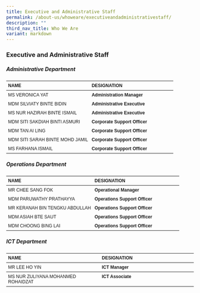 ```yaml
---
title: Executive and Administrative Staff
permalink: /about-us/whoweare/executiveandadministrativestaff/
description: ""
third_nav_title: Who We Are
variant: markdown
---
```

### **Executive and Administrative Staff**

<style>
  .staff-table {
    font-family: Arial, Helvetica, sans-serif;
    font-size: 12px;
    width: 100%;
    border-collapse: collapse;
  }
  .staff-table th, .staff-table td {
    text-align: left;
    padding: 5px;
    vertical-align: top;
  }
  .staff-table th {
    font-weight: bold;
  }
  .staff-table td:first-child {
    width: 50%;
  }
  .staff-table td:nth-child(2) {
    width: 50%;
  }
</style>

##### 		**Administrative Department**
<table class="staff-table">
	<thead>
  <tr>
    <th>NAME</th>
    <th>DESIGNATION</th>
  </tr>
	</thead>
  <tbody><tr>
    <td>MS VERONICA YAT</td>
    <td><strong>Administration Manager</strong></td>
  </tr>
  <tr>
    <td>MDM SILVIATY BINTE BIDIN</td>
    <td><strong>Administrative Executive</strong></td>
  </tr>
  <tr>
    <td>MS NUR HAZIRAH BINTE ISMAIL</td>
    <td><strong>Administrative Executive</strong></td>
  </tr>
  <tr>
    <td>MDM SITI SAKDIAH BINTI ASMURI</td>
    <td><strong>Corporate Support Officer</strong></td>
  </tr>
  <tr>
    <td>MDM TAN AI LING</td>
    <td><strong>Corporate Support Officer</strong></td>
  </tr>
  <tr>
    <td>MDM SITI SARAH BINTE MOHD JAMIL</td>
    <td><strong>Corporate Support Officer</strong></td>
  </tr>
  <tr>
    <td>MS FARHANA ISMAIL</td>
    <td><strong>Corporate Support Officer</strong></td>
  </tr>
</tbody></table>

		
##### **Operations Department**
<table class="staff-table">
	<thead>
  <tr>
    <th>NAME</th>
    <th>DESIGNATION</th>
  </tr>
	</thead>
  <tbody><tr>
    <td>MR CHEE SANG FOK</td>
    <td><strong>Operational Manager</strong></td>
  </tr>
  <tr>
    <td>MDM PARUWATHY PRATHAYYA</td>
    <td><strong>Operations Support Officer</strong></td>
  </tr>
  <tr>
    <td>MR KERANAH BIN TENGKU ABDULLAH</td>
    <td><strong>Operations Support Officer</strong></td>
  </tr>
  <tr>
    <td>MDM ASIAH BTE SAUT</td>
    <td><strong>Operations Support Officer</strong></td>
  </tr>
  <tr>
    <td>MDM CHOONG BING LAI</td>
    <td><strong>Operations Support Officer</strong></td>
  </tr>
</tbody></table>
		
##### **ICT Department**
<table class="staff-table">
	<thead>
  <tr>
    <th>NAME</th>
    <th>DESIGNATION</th>
  </tr>
	</thead>
  <tbody><tr>
    <td>MR LEE HO YIN</td>
    <td><strong>ICT Manager</strong></td>
  </tr>
		
	
  </tbody><tbody><tr>
    <td>MS NUR ZULIYANA MOHANMED ROHAIDZAT</td>
    <td><strong>ICT Associate</strong></td>
  </tr>
</tbody></table>